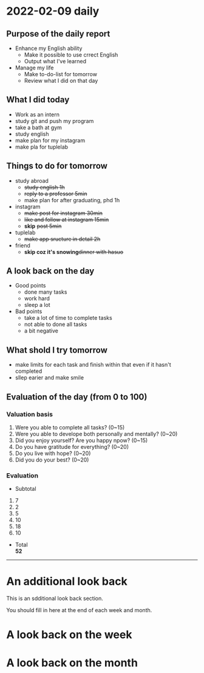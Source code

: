 # 2022-02-09 daily 

## Purpose of the daily report
- Enhance my English ability
  - Make it possible to use crrect English
  - Output what I've learned
- Manage my life
  - Make to-do-list for tomorrow
  - Review what I did on that day

## What I did today
- Work as an intern
- study git and push my program
- take a bath at gym
- study english
- make plan for my instagram
- make pla for tuplelab
## Things to do for tomorrow
- study abroad
  - ~~study english 1h~~
  - ~~reply to a professor 5min~~
  - make plan for after graduating, phd 1h
- instagram
  - ~~make post for instagram 30min~~
  - ~~like and follow at instagram 15min~~
  - **skip** ~~post 5min~~
- tuplelab
  - ~~make app sructure in detail 2h~~
- friend
  - **skip coz it's snowing**~~dinner with hasuo~~
## A look back on the day
- Good points
  - done many tasks
  - work hard
  - sleep a lot 
- Bad points
  - take a lot of time to complete tasks
  - not able to done all tasks
  - a bit negative
## What shold I try tomorrow
  - make limits for each task and finish within that even if it hasn't completed
  - sllep earier and make smile
## Evaluation of the day (from 0 to 100)
### Valuation basis
1. Were you able to complete all tasks? (0~15)
1. Were you able to develope both personally and mentally? (0~20)
1. Did you enjoy yourself? Are you happy npow? (0~15)
1. Do you have gratitude for everything? (0~20)
1. Do you live with hope? (0~20)
1. Did you do your best? (0~20)
### Evaluation
- Subtotal  
1. 7
1. 2
1. 5
1. 10
1. 18
1. 10
- Total  
**52**
---
# An additional look back 
This is an sdditional look back section.

You should fill in here at the end of each week and month.

# A look back on the week

# A look back on the month
